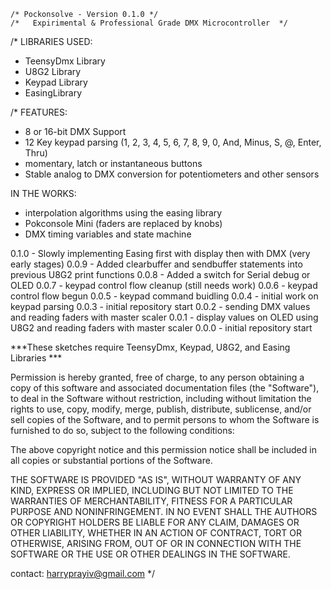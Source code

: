     /* Pockonsolve - Version 0.1.0 */
    /*   Expirimental & Professional Grade DMX Microcontroller  */

/*  LIBRARIES USED:
  - TeensyDmx Library
  - U8G2 Library
  - Keypad Library
  - EasingLibrary
  


/*  FEATURES:
  - 8 or 16-bit DMX Support 
  - 12 Key keypad parsing (1, 2, 3, 4, 5, 6, 7, 8, 9, 0, And, Minus, S, @, Enter, Thru) 
  - momentary, latch or instantaneous buttons
  - Stable analog to DMX conversion for potentiometers and other sensors

   IN THE WORKS:
  - interpolation algorithms using the easing library
  - Pokconsole Mini (faders are replaced by knobs)
  - DMX timing variables and state machine

0.1.0 - Slowly implementing Easing first with display then with DMX (very early stages)
0.0.9 - Added clearbuffer and sendbuffer statements into previous U8G2 print functions
0.0.8 - Added a switch for Serial debug or OLED
0.0.7 - keypad control flow cleanup (still needs work)
0.0.6 - keypad control flow begun
0.0.5 - keypad command buidling
0.0.4 - initial work on keypad parsing
0.0.3 - initial repository start
0.0.2 - sending DMX values and reading faders with master scaler
0.0.1 - display values on OLED using U8G2 and reading faders with master scaler
0.0.0 - initial repository start

  

  
***These sketches require TeensyDmx, Keypad, U8G2, and Easing Libraries ***

Permission is hereby granted, free of charge, to any person obtaining a copy
of this software and associated documentation files (the "Software"), to deal
in the Software without restriction, including without limitation the rights
to use, copy, modify, merge, publish, distribute, sublicense, and/or sell
copies of the Software, and to permit persons to whom the Software is
furnished to do so, subject to the following conditions:
  
The above copyright notice and this permission notice shall be included in
all copies or substantial portions of the Software.
  
THE SOFTWARE IS PROVIDED "AS IS", WITHOUT WARRANTY OF ANY KIND, EXPRESS OR
IMPLIED, INCLUDING BUT NOT LIMITED TO THE WARRANTIES OF MERCHANTABILITY,
FITNESS FOR A PARTICULAR PURPOSE AND NONINFRINGEMENT. IN NO EVENT SHALL THE
AUTHORS OR COPYRIGHT HOLDERS BE LIABLE FOR ANY CLAIM, DAMAGES OR OTHER
LIABILITY, WHETHER IN AN ACTION OF CONTRACT, TORT OR OTHERWISE, ARISING FROM,
OUT OF OR IN CONNECTION WITH THE SOFTWARE OR THE USE OR OTHER DEALINGS IN
THE SOFTWARE.

contact: harryprayiv@gmail.com
*/
